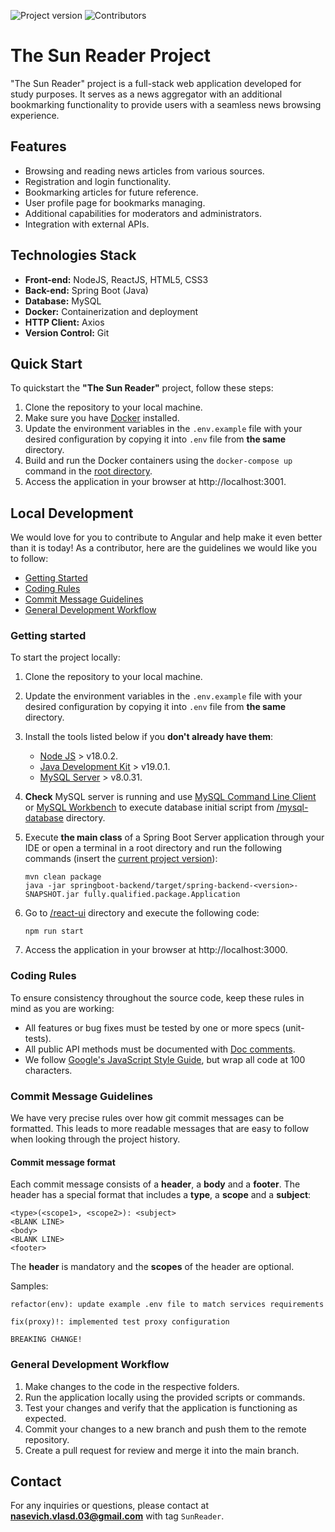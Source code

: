 ![Project version](https://img.shields.io/badge/Project_version-1.0.0-gree)
![Contributors](https://img.shields.io/badge/Contributors-1-blue)

# The Sun Reader Project

"The Sun Reader" project is a full-stack web application developed for study purposes.
It serves as a news aggregator with an additional bookmarking functionality
to provide users with a seamless news browsing experience.

## Features

- Browsing and reading news articles from various sources.
- Registration and login functionality.
- Bookmarking articles for future reference.
- User profile page for bookmarks managing.
- Additional capabilities for moderators and administrators.
- Integration with external APIs.

## Technologies Stack

- **Front-end:** NodeJS, ReactJS, HTML5, CSS3  
- **Back-end:** Spring Boot (Java)  
- **Database:** MySQL  
- **Docker:** Containerization and deployment  
- **HTTP Client:** Axios  
- **Version Control:** Git

## Quick Start

To quickstart the **"The Sun Reader"** project, follow these steps:

1. Clone the repository to your local machine.
2. Make sure you have [Docker](https://www.docker.com/) installed.
3. Update the environment variables in the `.env.example` file with your desired configuration by copying it into `.env` file from **the same** directory.
4. Build and run the Docker containers using the `docker-compose up` command in the [root directory](.).
5. Access the application in your browser at http://localhost:3001.

## Local Development

We would love for you to contribute to Angular and help make it even better than it is today! 
As a contributor, here are the guidelines we would like you to follow:

- [Getting Started](#getting-started)
- [Coding Rules](#coding-rules)
- [Commit Message Guidelines](#commit-message-guidelines)
- [General Development Workflow](#general-development-workflow)

### Getting started

To start the project locally:

1. Clone the repository to your local machine.
2. Update the environment variables in the `.env.example` file with your desired configuration by copying it into `.env` file from **the same** directory.
3. Install the tools listed below if you **don't already have them**:
   - [Node JS](https://nodejs.org/en/download) > v18.0.2.
   - [Java Development Kit](https://www.oracle.com/java/technologies/downloads/) > v19.0.1.
   - [MySQL Server](https://dev.mysql.com/downloads/mysql/) > v8.0.31.
4. **Check** MySQL server is running and use [MySQL Command Line Client](https://dev.mysql.com/doc/refman/8.0/en/mysql.html) 
or [MySQL Workbench](https://www.mysql.com/products/workbench/) to execute database 
initial script from [/mysql-database](./mysql-database) directory.
5. Execute **the main class** of a Spring Boot Server application through your IDE
or open a terminal in a root directory and run the following commands (insert the [current project version](#the-sun-reader-project)):
   
   ```shell
   mvn clean package
   java -jar springboot-backend/target/spring-backend-<version>-SNAPSHOT.jar fully.qualified.package.Application 
   ```
   
6. Go to [/react-ui](./react-ui) directory and execute the following code:

   ```shell
   npm run start
   ```
   
7. Access the application in your browser at http://localhost:3000.

### Coding Rules

To ensure consistency throughout the source code, keep these rules in mind as you are working:

- All features or bug fixes must be tested by one or more specs (unit-tests).
- All public API methods must be documented with [Doc comments](https://www.jetbrains.com/help/webstorm/creating-jsdoc-comments.html).
- We follow [Google's JavaScript Style Guide](https://google.github.io/styleguide/jsguide.html), but wrap all code at 100 characters.

### Commit Message Guidelines

We have very precise rules over how git commit messages can be formatted. 
This leads to more readable messages that are easy to follow when looking through the project history.

#### Commit message format

Each commit message consists of a **header**, a **body** and a **footer**. 
The header has a special format that includes a **type**, a **scope** and a **subject**:  
```
<type>(<scope1>, <scope2>): <subject>  
<BLANK LINE> 
<body>  
<BLANK LINE>
<footer>
```
The **header** is mandatory and the **scopes** of the header are optional.

Samples:
```
refactor(env): update example .env file to match services requirements
```
```
fix(proxy)!: implemented test proxy configuration

BREAKING CHANGE!
```

### General Development Workflow

1. Make changes to the code in the respective folders.
2. Run the application locally using the provided scripts or commands.
3. Test your changes and verify that the application is functioning as expected.
4. Commit your changes to a new branch and push them to the remote repository.
5. Create a pull request for review and merge it into the main branch.

## Contact

For any inquiries or questions, please contact at **nasevich.vlasd.03@gmail.com** with tag `SunReader`.

